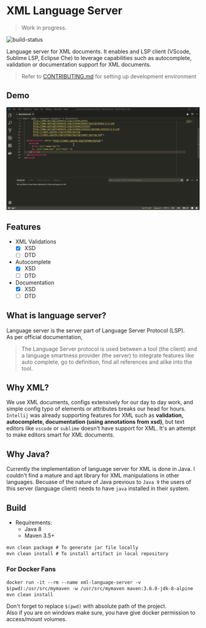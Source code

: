 # XML Language Server

> Work in progress.

![build-status](https://travis-ci.org/HandOfGod94/xml-language-server.svg?branch=master)

Language server for XML documents. It enables and LSP client (VScode, Sublime LSP, Eclipse Che) to leverage 
capabilities such as autocomplete, validation or documentation support for XML documents.

> Refer to [CONTRIBUTING.md](./CONTRIBUTING.md##setup-dev-environment) for setting up
> development environment

## Demo

![demo](./resources/demo.gif)

## Features
* XML Validations
  - [x] XSD
  - [ ] DTD
* Autocomplete
  - [x] XSD
  - [ ] DTD
* Documentation
  - [x] XSD
  - [ ] DTD

## What is language server?

Language server is the server part of Language Server Protocol (LSP).  
As per official documentation,
> The Language Server protocol is used between a tool (the client) and a language smartness provider (the server) 
> to integrate features like auto complete, go to definition, find all references and alike into the tool.

## Why XML?
We use XML documents, configs extensively for our day to day work, and simple config typo of elements or attributes
breaks our head for hours. `Intellij` was already supporting features for XML such as **validation, autocomplete,
documentation (using annotations from xsd)**, but text editors like `vscode` or `sublime` doesn't have support for XML.
It's an attempt to make editors smart for XML documents.

## Why Java?
Currently the implementation of language server for XML is done in Java. I couldn\'t find a mature and apt
library for XML manipulations in other languages. Becuase of the nature of Java previous to `Java 9` the users
of this server (language client) needs to have `java` installed in their system.

## Build

* Requirements:
  - Java 8
  - Maven 3.5+

```shell
mvn clean package # To generate jar file locally
mvn clean install # To install artifact in local repository
```

### For Docker Fans

```shell
docker run -it --rm --name xml-language-server -v $(pwd):/usr/src/mymaven -w /usr/src/mymaven maven:3.6.0-jdk-8-alpine mvn clean install
```

Don't forget to replace `$(pwd)` with absolute path of the project.  
Also if you are on windows make sure, you have give docker permission to access/mount volumes.
